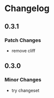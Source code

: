 # Changelog

## 0.3.1

### Patch Changes

- remove cliff

## 0.3.0

### Minor Changes

- try changeset
